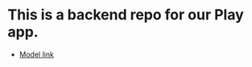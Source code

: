 # This is a backend repo for our Play app.
- [Model link](https://app.eraser.io/workspace/YtPqZ1VogxGy1jzIDkzj?origin=share)
